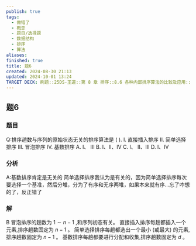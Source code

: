 ```yaml
---
publish: true
tags:
  - 做错了
  - 概念
  - 题目/选择题
  - 数据结构
  - 排序
  - 算法
aliases: 
finished: true
title: 题6
created: 2024-08-30 21:13
updated: 2024-10-01 13:24
TARGET DECK: 刷题::25DS-王道::第 8 章 排序::8.6 各种内部排序算法的比较及应用::题6
---
```

## 题6
### 题目
Q:排序趟数与序列的原始状态无关的排序算法是 ( ).
I. 直接插入排序 
II. 简单选择排序
III. 冒泡排序 
IV. 基数排序
A. I、 III
B. I、II、IV 
C. I、 II、III 
D. I、IV
### 分析
A:基数排序肯定是无关的
简单选择排序我认为是有关的，因为简单选择排序每次要选择一个基准，然后分堆，分为了有序和无序两堆，如果本来就有序...忘了咋想的了，反正错了
### 解
B
冒泡排序的趟数为 $1 \sim  n - 1$ ,和序列初态有关。
直接插入排序每趟都插入一个元素,排序趟数固定为 $n - 1$ 。
简单选择排序每趟都选出一个最小 (或最大) 的元素,排序趟数固定为 $n - 1$ 。
基数排序每趟都要进行分配和收集,排序趟数固定为 $d$ 。



